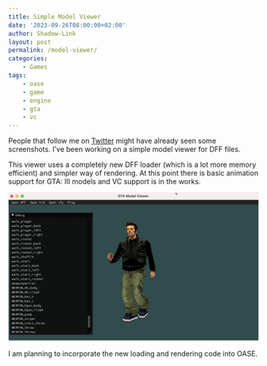 ```yaml
---
title: Simple Model Viewer
date: '2023-09-26T08:00:00+02:00'
author: Shadow-Link
layout: post
permalink: /model-viewer/
categories:
    - Games
tags:
    - oase
    - game
    - engine
    - gta
    - vc
---
```


People that follow me on [Twitter](https://twitter.com/Shad0w_Link) might have already seen some screenshots. I've been working on a simple model viewer for DFF files. 

This viewer uses a completely new DFF loader (which is a lot more memory efficient) and simpler way of rendering. At this point there is basic animation support for GTA: III models and VC support is in the works.

![](/assets/images/post/model-viewer-iii-anim.png)

I am planning to incorporate the new loading and rendering code into OASE.